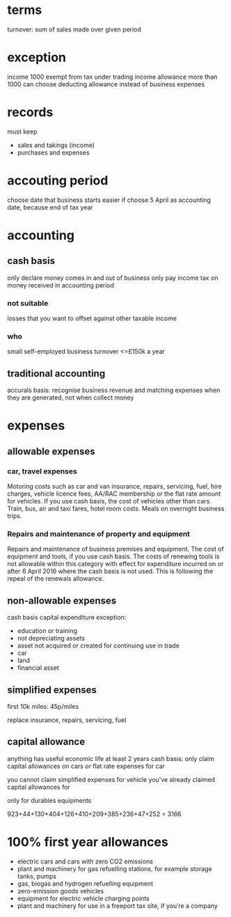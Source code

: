 # terms
turnover: sum of sales made over given period

# exception
income 1000 exempt from tax under trading income allowance
more than 1000 can choose deducting allowance instead of business expenses

# records
must keep
- sales and takings (income)
- purchases and expenses

# accouting period
choose date that business starts
easier if choose 5 April as accounting date, because end of tax year

# accounting
## cash basis
only declare money comes in and out of business
only pay income tax on money received in accounting period

### not suitable
losses that you want to offset against other taxable income

### who
small self-employed business
turnover <=£150k a year

## traditional accounting
accurals basis: 
recognise business revenue and matching expenses when they are generated, not when collect money

# expenses
## allowable expenses
### car, travel expenses
Motoring costs such as car and van insurance, repairs, servicing, fuel, hire charges, vehicle licence fees, AA/RAC membership or the flat rate amount for vehicles.
If you use cash basis, the cost of vehicles other than cars.
Train, bus, air and taxi fares, hotel room costs.
Meals on overnight business trips.

### Repairs and maintenance of property and equipment
Repairs and maintenance of business premises and equipment.
The cost of equipment and tools, if you use cash basis.
The costs of renewing tools is not allowable within this category with effect for expenditure incurred on or after 6 April 2016 where the cash basis is not used. This is following the repeal of the renewals allowance.

## non-allowable expenses
cash basis capital expenditure exception:
- education or training
- not depreciating assets
- asset not acquired or created for continuing use in trade
- car
- land
- financial asset

## simplified expenses 
first 10k miles: 45p/miles

replace insurance, repairs, servicing, fuel

## capital allowance
anything has useful economic life at least 2 years
cash basis: only claim capital allowances on cars
or flat rate expenses for car

you cannot claim simplified expenses for vehicle you've already claimed capital allowances for

only for durables equipments

923+44+130+404+126+410+209+385+236+47+252 = 3166

# 100% first year allowances
- electric cars and cars with zero CO2 emissions
- plant and machinery for gas refuelling stations, for example storage tanks, pumps
- gas, biogas and hydrogen refuelling equipment
- zero-emission goods vehicles
- equipment for electric vehicle charging points
- plant and machinery for use in a freeport tax site, if you’re a company


